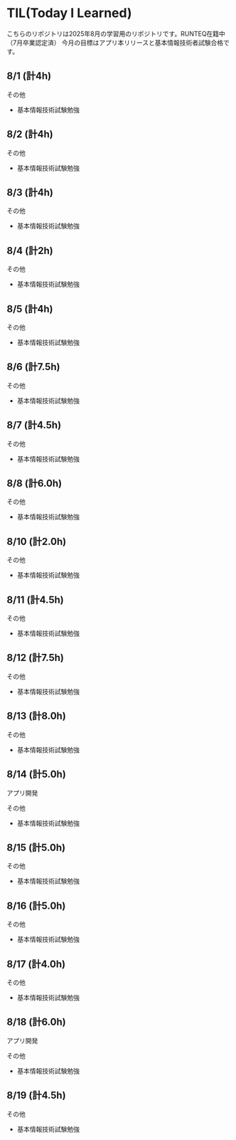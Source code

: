 # TIL(Today I Learned)

こちらのリポジトリは2025年8月の学習用のリポジトリです。RUNTEQ在籍中（7月卒業認定済）
今月の目標はアプリ本リリースと基本情報技術者試験合格です。

## 8/1 (計4h)

その他

- 基本情報技術試験勉強

## 8/2 (計4h)

その他

- 基本情報技術試験勉強

## 8/3 (計4h)

その他

- 基本情報技術試験勉強

## 8/4 (計2h)

その他

- 基本情報技術試験勉強

## 8/5 (計4h)

その他

- 基本情報技術試験勉強

## 8/6 (計7.5h)

その他

- 基本情報技術試験勉強

## 8/7 (計4.5h)

その他

- 基本情報技術試験勉強

## 8/8 (計6.0h)

その他

- 基本情報技術試験勉強

## 8/10 (計2.0h)

その他

- 基本情報技術試験勉強

## 8/11 (計4.5h)

その他

- 基本情報技術試験勉強

## 8/12 (計7.5h)

その他

- 基本情報技術試験勉強

## 8/13 (計8.0h)

その他

- 基本情報技術試験勉強

## 8/14 (計5.0h)

アプリ開発

その他

- 基本情報技術試験勉強

## 8/15 (計5.0h)

その他

- 基本情報技術試験勉強

## 8/16 (計5.0h)

その他

- 基本情報技術試験勉強

## 8/17 (計4.0h)

その他

- 基本情報技術試験勉強

## 8/18 (計6.0h)

アプリ開発

その他

- 基本情報技術試験勉強

## 8/19 (計4.5h)

その他

- 基本情報技術試験勉強
